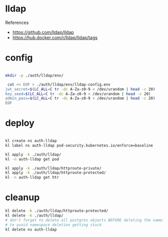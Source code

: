
# lldap

References
- https://github.com/lldap/lldap
- https://hub.docker.com/r/lldap/lldap/tags

# config

```bash

mkdir -p ./auth/lldap/env/

 cat << EOF > ./auth/lldap/env/lldap-config.env
jwt_secret=$(LC_ALL=C tr -dc A-Za-z0-9 < /dev/urandom | head -c 20)
key_seed=$(LC_ALL=C tr -dc A-Za-z0-9 < /dev/urandom | head -c 20)
admin_pass=$(LC_ALL=C tr -dc A-Za-z0-9 < /dev/urandom | head -c 20)
EOF

```

# deploy

```bash

kl create ns auth-lldap
kl label ns auth-lldap pod-security.kubernetes.io/enforce=baseline

kl apply -k ./auth/lldap/
kl -n auth-lldap get pod

kl apply -k ./auth/lldap/httproute-private/
kl apply -k ./auth/lldap/httproute-protected/
kl -n auth-lldap get htr

```

# cleanup

```bash
kl delete -k ./auth/lldap/httproute-protected/
kl delete -k ./auth/lldap/
# don't forget to delete all postgres objects BEFORE deleting the namespace
# to avoid namespace deletion getting stuck
kl delete ns auth-lldap
```
